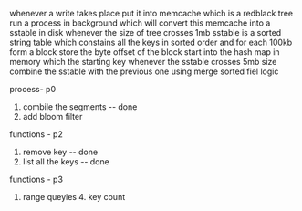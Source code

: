 whenever a write takes place put it into memcache which is a redblack tree
run a process in background which will convert this memcache into a sstable in disk whenever the size of tree crosses 1mb
sstable is a sorted string table which constains all the keys in sorted order and for each 100kb form a block store the byte offset of the block start into the hash map in memory which the starting key
whenever the sstable crosses 5mb size combine the sstable with the previous one using merge sorted fiel logic

process- p0

1. combile the segments -- done
2. add bloom filter

functions - p2

1. remove key -- done
2. list all the keys -- done

functions - p3

1. range queyies 4. key count
